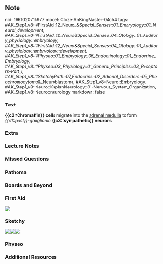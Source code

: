 ## Note
nid: 1661020715977
model: Cloze-AnKingMaster-04c54
tags: #AK_Step1_v8::#FirstAid::12_Neuro_&_Special_Senses::01_Embryology::01_Neural_development, #AK_Step1_v8::#FirstAid::12_Neuro_&_Special_Senses::04_Otology::01_Auditory_physiology::embryology, #AK_Step1_v8::#FirstAid::12_Neuro_&_Special_Senses::04_Otology::01_Auditory_physiology::embryology::development, #AK_Step1_v8::#Physeo::01_Embryology::06_Endocrinology::01_Endocrine_Embryology, #AK_Step1_v8::#Physeo::03_Physiology::01_General_Principles::03_Receptors_-_Part_1, #AK_Step1_v8::#SketchyPath::07_Endocrine::02_Adrenal_Disorders::05_Pheochromocytoma_&_Neuroblastoma, #AK_Step1_v8::Neuro::Embryology, #AK_Step1_v8::Neuro::KaplanNeurology::01-Nervous_System_Organization, #AK_Step1_v8::Neuro::neurology
markdown: false

### Text
<div>
  <b>{{c2::Chromaffin}} cells</b> migrate into the <u>adrenal
  medulla</u> to form <i>{{c1::post}}-ganglionic</i>
  <b>{{c3::sympathetic}} neurons</b>
</div>

### Extra


### Lecture Notes


### Missed Questions


### Pathoma


### Boards and Beyond


### First Aid
<img src="tmpDiT2iJ.png">

### Sketchy
<img src= 
"adrenal%20medulla%20-%20preganglioc%20sympathetic_1566160514431.jpg"><img src="adrenal%20medulla%20-%20neural%20crest_1566160514431.jpg"><img src="zOverall-57dc9cbc1382efad7a0616b903960df7a1106d0d_1566160514431.jpg">

### Physeo


### Additional Resources

